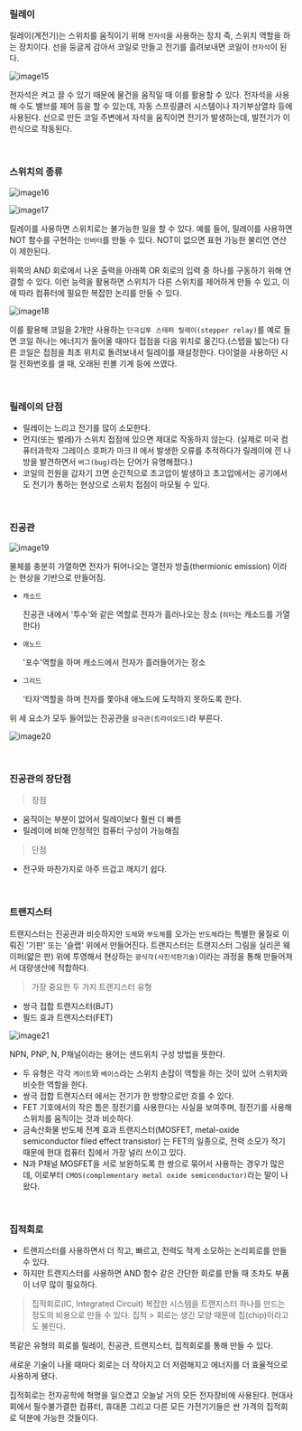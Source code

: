 ### 릴레이
릴레이(계전기)는 스위치를 움직이기 위해 `전자석`을 사용하는 장치 즉, 스위치 역할을 하는 장치이다. 선을 둥글게 감아서 코일로 만들고 전기를 흘려보내면 코일이 `전자석`이 된다.

![image15](https://github.com/user-attachments/assets/6a7e39c2-47c8-4962-947b-e92f6dc753a1)

전자석은 켜고 끌 수 있기 때문에 물건을 움직일 때 이를 활용할 수 있다. 전자석을 사용해 수도 밸브를 제어 등을 할 수 있는데, 자동 스프링클러 시스템이나 자기부상열차 등에 사용된다. 선으로 만든 코일 주변에서 자석을 움직이면 전기가 발생하는데, 발전기가 이런식으로 작동된다.

<br>

### 스위치의 종류

![image16](https://github.com/user-attachments/assets/a40e3659-8492-4ea4-a044-25ac010ea654)

![image17](https://github.com/user-attachments/assets/75a3012d-778b-4271-a8fe-14911458d7b8)

릴레이를 사용하면 스위치로는 불가능한 일을 할 수 있다. 예를 들어, 릴레이를 사용하면 NOT 함수를 구현하는 `인버터`를 만들 수 있다. NOT이 없으면 표현 가능한 불리언 연산이 제한된다.

위쪽의 AND 회로에서 나온 출력을 아래쪽 OR 회로의 입력 중 하나를 구동하기 위해 연결할 수 있다. 이런 능력을 활용하면 스위치가 다른 스위치를 제어하게 만들 수 있고, 이에 따라 컴퓨터에 필요한 복잡한 논리를 만들 수 있다.

![image18](https://github.com/user-attachments/assets/2f885cbc-f81f-4f1f-86e0-8e556be82fa8)

이를 활용해 코일을 2개만 사용하는 `단극십투 스테퍼 릴레이(stepper relay)`를 예로 들면 코일 하나는 에너지가 들어올 때마다 접점을 다음 위치로 옮긴다.(스텝을 밟는다) 다른 코일은 접점을 최초 위치로 돌려보내서 릴레이를 재설정한다. 다이얼을 사용하던 시절 전화번호를 셀 때, 오래된 핀볼 기계 등에 쓰였다.

<br>

### 릴레이의 단점
- 릴레이는 느리고 전기를 많이 소모한다.
- 먼지(또는 벌레)가 스위치 접점에 있으면 제대로 작동하지 않는다. (실제로 미국 컴퓨터과학자 그레이스 호퍼가 마크 II 에서 발생한 오류를 추적하다가 릴레이에 낀 나방을 발견하면서 `버그(bug)`라는 단어가 유명해졌다.)
- 코일의 전원을 갑자기 끄면 순간적으로 초고압이 발생하고 초고압에서는 공기에서도 전기가 통하는 현상으로 스위치 접점이 마모될 수 있다.

<br>

### 진공관

![image19](https://github.com/user-attachments/assets/3829b734-4b9d-44cb-bcf3-49ab1fb877c9)

물체를 충분히 가열하면 전자가 튀어나오는 열전자 방출(thermionic emission) 이라는 현상을 기반으로 만들어짐.

- `캐소드`
    
    진공관 내에서 '투수'와 같은 역할로 전자가 흘러나오는 장소 (`히터`는 캐소드를 가열한다)
    
- `애노드`
    
    '포수'역할을 하며 캐소드에서 전자가 흘러들어가는 장소
    
- `그리드`
    
    '타자'역할을 하며 전자를 쫓아내 애노드에 도착하지 못하도록 한다.
    

위 세 요소가 모두 들어있는 진공관을 `삼극관(트라이오드)`라 부른다.

![image20](https://github.com/user-attachments/assets/09bd4026-2f5e-4499-bf4d-bb19004958c1)

<br>

### 진공관의 장단점

> 장점
- 움직이는 부분이 없어서 릴레이보다 훨씬 더 빠름
- 릴레이에 비해 안정적인 컴퓨터 구성이 가능해짐

> 단점
- 전구와 마찬가지로 아주 뜨겁고 깨지기 쉽다.

<br>

### 트랜지스터
트랜지스터는 진공관과 비슷하지만 `도체`와 `부도체`를 오가는 `반도체`라는 특별한 물질로 이뤄진 '기판' 또는 '슬랩' 위에서 만들어진다. 트랜지스터는 트랜지스터 그림을 실리콘 웨이퍼(얇은 판) 위에 투영해서 현상하는 `광식각(사진석판기술)`이라는 과정을 통해 만들어져서 대량생산에 적합하다.

> 가장 중요한 두 가지 트랜지스터 유형
- 쌍극 접합 트랜지스터(BJT)
- 필드 효과 트랜지스터(FET)

![image21](https://github.com/user-attachments/assets/835f3088-7799-4cf6-966a-a1ec3c66e9e4)

NPN, PNP, N, P채널이라는 용어는 샌드위치 구성 방법을 뜻한다.

- 두 유형은 각각 `게이트`와 `베이스`라는 스위치 손잡이 역할을 하는 것이 있어 스위치와 비슷한 역할을 한다.
- 쌍극 접합 트랜지스터 에서는 전기가 한 방향으로만 흐를 수 있다.
- FET 기호에서의 작은 틈은 정전기를 사용한다는 사실을 보여주며, 정전기를 사용해 스위치를 움직이는 것과 비슷하다.
- 금속산화물 반도체 전계 효과 트랜지스터(MOSFET, metal-oxide semiconductor filed effect transistor) 는 FET의 일종으로, 전력 소모가 적기 때문에 현대 컴퓨터 칩에서 가장 널리 쓰이고 있다.
- N과 P채널 MOSFET을 서로 보완하도록 한 쌍으로 묶어서 사용하는 경우가 많은데, 이로부터 `CMOS(complementary metal oxide semiconductor)`라는 말이 나왔다.

<br>

### 집적회로

- 트랜지스터를 사용하면서 더 작고, 빠르고, 전력도 적게 소모하는 논리회로를 만들 수 있다.
- 하지만 트랜지스터를 사용하면 AND 함수 같은 간단한 회로를 만들 때 조차도 부품이 너무 많이 필요하다.

> 집적회로(IC, Integrated Circuit)
> 복잡한 시스템을 트랜지스터 하나를 만드는 정도의 비용으로 만들 수 있다. 집적 > 회로는 생긴 모양 때문에 칩(chip)이라고도 불린다.

똑같은 유형의 회로를 릴레이, 진공관, 트랜지스터, 집적회로를 통해 만들 수 있다.

새로운 기술이 나올 때마다 회로는 더 작아지고 더 저렴해지고 에너지를 더 효율적으로 사용하게 됐다.

집적회로는 전자공학에 혁명을 일으켰고 오늘날 거의 모든 전자장비에 사용된다. 현대사회에서 필수불가결한 컴퓨터, 휴대폰 그리고 다른 모든 가전기기들은 싼 가격의 집적회로 덕분에 가능한 것들이다.